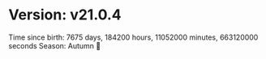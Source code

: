 # Version: v21.0.4
Time since birth: 7675 days, 184200 hours, 11052000 minutes, 663120000 seconds
Season: Autumn 🍁
